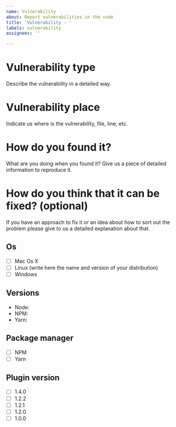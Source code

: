 ```yaml
---
name: Vulnerability
about: Report vulnerabilities in the code
title: 'Vulnerability - '
labels: vulnerability
assignees: ''

---
```


# Vulnerability type

Describe the vulnerability in a detailed way.

# Vulnerability place

Indicate us where is the vulnerability, file, line, etc.

# How do you found it?

What are you doing when you found it? Give us a piece of detailed information to reproduce it.

# How do you think that it can be fixed? (optional)

If you have an approach to fix it or an idea about how to sort out the problem please give to us a detailed explanation about that.

## Os

- [ ] Mac Os X
- [ ] Linux (write here the name and version of your distribution)
- [ ] Windows

## Versions

- Node: 
- NPM: 
- Yarn: 

## Package manager

- [ ] NPM
- [ ] Yarn

## Plugin version

- [ ] 1.4.0
- [ ] 1.2.2
- [ ] 1.2.1
- [ ] 1.2.0
- [ ] 1.0.0

